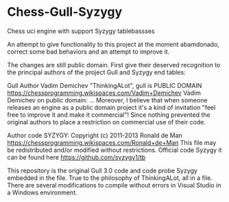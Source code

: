 # Chess-Gull-Syzygy
Chess uci engine with support Syzygy tablebassses

An attempt to give functionality to this project at the moment abamdonado, correct some bad behaviors and an attempt to improve it.

The changes are still public domain.
First give their deserved recognition to the principal authors of the project Gull and Syzygy end tables:

Gull Author Vadim Demichev "ThinkingALot", gull is PUBLIC DOMAIN
https://chessprogramming.wikispaces.com/Vadim+Demichev
Vadim Demichev on public domain:
... Moreover, I believe that when someone releases an engine as a public domain project it's a kind of invitation 
"feel free to improve it and make it commercial"! Since nothing prevented the original authors to place a 
restriction on commercial use of their code.

Author code SYZYGY:
Copyright (c) 2011-2013 Ronald de Man
https://chessprogramming.wikispaces.com/Ronald+de+Man
This file may be redistributed and/or modified without restrictions.
Official code Syzygy it can be found here https://github.com/syzygy1/tb

This repository is the original Gull 3.0 code and code probe Syzygy embedded in the file.
True to the philosophy of ThinkingALot, all in a file.
There are several modifications to compile without errors in Visual Studio in a Windows environment.
